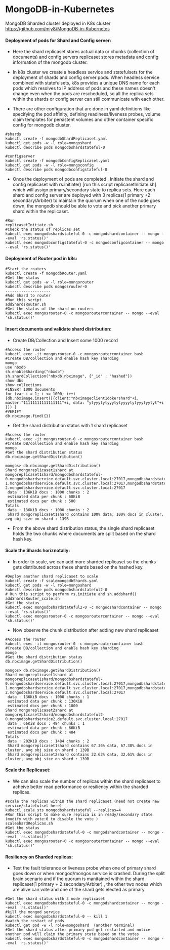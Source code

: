 # MongoDB-in-Kubernetes
MongoDB Sharded cluster deployed in K8s cluster
https://github.com/mjy8/MongoDB-in-Kubernetes
#### Deployment of pods for Shard and Config server:

- Here the shard replicaset stores actual data or chunks (collection of documents) and config servers replicaset stores metadata and config information of the mongodb cluster. 

- In k8s cluster we create a headless service and statefulsets for the deployment of shards and config server pods. When headless service combined with statefulsets, k8s provides a unique DNS name for each pods which resolves to IP address of pods and these names doesn't  change even when the pods are rescheduled, so all the replica sets within the shards or config server can still communicate with each other.  

- There are other configuration that are done in yaml definitions like specifying the pod affinity, defining readiness/liveness probes, volume claim templates for persistent volumes and other container specific config for mongodb cluster. 

```
#shards
kubectl create -f mongodbShardReplicaset.yaml
kubectl get pods -w -l role=mongoshard
kubectl describe pods mongodbshardstateful-0
 
#configserver
kubectl create -f mongodbConfigReplicaset.yaml
kubectl get pods -w -l role=mongoconfig
kubectl describe pods mongodbconfigstateful-0
```

- Once the deployment of pods are completed , Initiate the shard and config replicaset with rs.initiate() [run this script replicasetInitiate.sh] which will assign primary/secondary state to replica sets. Here each shard and config server are deployed with 3 replicas(1 primary +2 secondary/Arbiter) to maintain the quorum when one of the node goes down, the mongodb should be able to vote and pick another primary shard within the replicaset. 

```
#Run
replicasetInitiate.sh 
#Check the status of replicas set
kubectl exec mongodbshardstateful-0 -c mongodshardcontainer -- mongo --eval 'rs.status()' 
kubectl exec mongodbconfigstateful-0 -c mongodconfigcontainer -- mongo --eval 'rs.status()'

```

#### Deployment of Router pod in k8s:

```
#Start the routers
kubectl create -f mongodbRouter.yaml
#Get the status
kubectl get pods -w -l role=mongorouter
kubectl describe pods mongosrouter-0
--------------------
#Add Shard to router
#Run this script
addShardsRouter.sh
#Get the status of the shard on routers
kubectl exec mongosrouter-0 -c mongosroutercontainer -- mongo --eval 'sh.status()'
```

#### Insert documents and validate shard distribution:
- Create DB/Collection and Insert some 1000 record

```
#Access the router
kubectl exec -it mongosrouter-0 -c mongosroutercontainer bash
#Create DB/collection and enable hash key sharding
mongo
use nbxdb
sh.enableSharding("nbxdb")
sh.shardCollection("nbxdb.nbximage", {"_id" : "hashed"})
show dbs
show collections
#INSERT 1000 documents
for (var i = 1; i <= 1000; i++) {db.nbximage.insert([{client:"nbximageclient1dokershard"+i, master:"11111111111111111"+i, data: "ytyyytytyyytytyyyytytyyytyytyt"+i }]) }
#VERIFY
db.nbximage.find({})
```

- Get the shard distribution status with 1 shard replicaset
```
#Access the router
kubectl exec -it mongosrouter-0 -c mongosroutercontainer bash
#Create DB/collection and enable hash key sharding
mongo
#Get the shard distribution status
db.nbximage.getShardDistribution()
 
mongos> db.nbximage.getShardDistribution()
Shard mongoreplicaset1shard at mongoreplicaset1shard/mongodbshardstateful-0.mongodbshardservice.default.svc.cluster.local:27017,mongodbshardstateful-1.mongodbshardservice.default.svc.cluster.local:27017,mongodbshardstateful-2.mongodbshardservice.default.svc.cluster.local:27017
 data : 136KiB docs : 1000 chunks : 2
 estimated data per chunk : 68KiB
 estimated docs per chunk : 500
Totals
 data : 136KiB docs : 1000 chunks : 2
 Shard mongoreplicaset1shard contains 100% data, 100% docs in cluster, avg obj size on shard : 139B
 ```
 - From the above shard distribution status, the single shard replicaset holds the two chunks where documents are split based on the shard hash key.
 
 
#### Scale the Shards horiznotally:
- In order to scale, we can add more sharded replicaset so the chunks gets distributed across these shards based on the hashed key.

```
#Deploy another shard replicaset to scale
kubectl create -f scalemongodbShards.yaml
kubectl get pods -w -l role=mongoshard
kubectl describe pods mongodbshardstateful2-0
# Run this script to perform rs.initiate and sh.addshard()
addShardsRouter_scale.sh
#Get the status
kubectl exec mongodbshardstateful2-0 -c mongodshardcontainer -- mongo --eval 'rs.status()'
kubectl exec mongosrouter-0 -c mongosroutercontainer -- mongo --eval 'sh.status()' 
```

- Now observe the chunk distribution after adding new shard replicaset
```
#Access the router
kubectl exec -it mongosrouter-0 -c mongosroutercontainer bash
#Create DB/collection and enable hash key sharding
mongo
#Get the shard distribution status
db.nbximage.getShardDistribution()
 
mongos> db.nbximage.getShardDistribution()
Shard mongoreplicaset1shard at mongoreplicaset1shard/mongodbshardstateful-0.mongodbshardservice.default.svc.cluster.local:27017,mongodbshardstateful-1.mongodbshardservice.default.svc.cluster.local:27017,mongodbshardstateful-2.mongodbshardservice.default.svc.cluster.local:27017
 data : 136KiB docs : 1000 chunks : 1
 estimated data per chunk : 136KiB
 estimated docs per chunk : 1000
Shard mongoreplicaset2shard at mongoreplicaset2shard/mongodbshardstateful2-0.mongodbshardservice2.default.svc.cluster.local:27017
 data : 66KiB docs : 484 chunks : 1
 estimated data per chunk : 66KiB
 estimated docs per chunk : 484
Totals
 data : 202KiB docs : 1484 chunks : 2
 Shard mongoreplicaset1shard contains 67.36% data, 67.38% docs in cluster, avg obj size on shard : 139B
 Shard mongoreplicaset2shard contains 32.63% data, 32.61% docs in cluster, avg obj size on shard : 139B
 ```
 
 #### Scale the Replicaset:
 - We can also scale the number of replicas within the shard replicaset to acheive better read performance or resiliency within the sharded replicas.
 ```
 #scale the replicas within the shard replicaset (need not create new service/statefulset here)
kubectl scale sts mongodbshardstateful --replicas=4
#Run this script to make sure replica is in ready/secondary state (modify with vote:0 to disable the vote )
scaleShardReplicas.sh
#Get the status
kubectl exec mongodbshardstateful-0 -c mongodshardcontainer -- mongo --eval 'rs.status()'
kubectl exec mongosrouter-0 -c mongosroutercontainer -- mongo --eval 'sh.status()'
```

#### Resiliency on Sharded replicas:
- Test the fault tolerance or liveness probe when one of primary shard goes down or when mongod/mongos service is crashed. During the split brain scenario and if the quorum is manitained within the shard replicaset(1 primary + 2 secondary/Arbiter) , the other two nodes which are alive can vote and one of the shard gets elected as primary.

```
#Get the shard status with 3 node replicaset
kubectl exec mongodbshardstateful-0 -c mongodshardcontainer -- mongo --eval 'rs.status()'
#kill the mongod service
kubectl exec mongodbshardstateful-0 -- kill 1
#watch the restart of pods
kubectl get pod -w -l role=mongoshard  (another terminal)
#Get the shard status after primary pod get restarted and notice another pod will claim the primary state based on the votes
kubectl exec mongodbshardstateful-0 -c mongodshardcontainer -- mongo --eval 'rs.status()'
```


